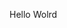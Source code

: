Hello Wolrd






















































































































































































































































































































































































































































































































































































































































































































































































































































































































































































































































































































































































































































































































































































































































































































































































































































































































































































































































































































































































































































































































































































































































































































































































































































































































































































































































































































































































































































































































































































































































































































































































































































































































































































































































































































































































































































